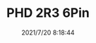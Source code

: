 ﻿---
layout: post 
title: PHD 2R3 6Pin
is_home: true
overview: 
series: 
part_number: 
thumb_img: 
small_img: static/202107/584-20210720.jpg
date: 2021/7/20 8:18:44
---



